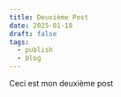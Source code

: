 ```yaml
---
title: Deuxième Post
date: 2025-01-18
draft: false
tags:
  - publish
  - blog
---
```

Ceci est mon deuxième post




